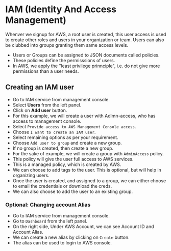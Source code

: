 # IAM (Identity And Access Management)

Whenver we signup for AWS, a root user is created, this user access is used to create other roles and users in your organization or team. Users can also be clubbed into groups granting them same access levels.

- Users or Groups can be assigned to JSON documents called policies.
- These policies define the permisssions of users.
- In AWS, we apply the "least privilege prinnciple", i.e. do not give more permissions than a user needs.

## Creating an IAM user

- Go to IAM service from management console.
- Select **Users** from the left panel.
- Click on **Add user** button.
- For this example, we will create a user with Adimn-access, who has access to management console.
- Select `Provide access to AWS Management Console access`.
- Choose `I want to create an IAM user`.
- Select remaining options as per your requirement.
- Choose `Add user to group` and create a new group.
- If no group is created, then create a new group.
- For the sake of example, we will create a group with `AdminAccess` policy.
- This policy will give the user full access to AWS services.
- This is a managed policy, which is created by AWS.
- We can choose to add tags to the user. This is optional, but will help in organizing users.
- Once the user is created, and assigned to a group, we can either choose to email the credentials or download the creds.
- We can also choose to add the user to an existing group.

### Optional: Changing account Alias

- Go to IAM service from management console.
- Go to `Dashboard` from the left panel.
- On the right side, Under AWS Account, we can see Account ID and Account Alias.
- We can create a new alias by clicking on `Create` button.
- The alias can be used to login to AWS console.
